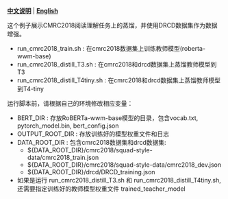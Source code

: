 [**中文说明**](README_ZH.md) | [**English**](README.md)

这个例子展示CMRC2018阅读理解任务上的蒸馏，并使用DRCD数据集作为数据增强。

* run_cmrc2018_train.sh : 在cmrc2018数据集上训练教师模型(roberta-wwm-base)
* run_cmrc2018_distill_T3.sh : 在cmrc2018和drcd数据集上蒸馏教师模型到T3
* run_cmrc2018_distill_T4tiny.sh : 在cmrc2018和drcd数据集上蒸馏教师模型到T4-tiny

运行脚本前，请根据自己的环境修改相应变量：

* BERT_DIR : 存放RoBERTa-wwm-base模型的目录，包含vocab.txt, pytorch_model.bin, bert_config.json
* OUTPUT_ROOT_DIR : 存放训练好的模型权重文件和日志
* DATA_ROOT_DIR : 包含cmrc2018数据集和drcd数据集:
  * \$\{DATA_ROOT_DIR\}/cmrc2018/squad-style-data/cmrc2018_train.json
  * \$\{DATA_ROOT_DIR\}/cmrc2018/squad-style-data/cmrc2018_dev.json
  * \$\{DATA_ROOT_DIR\}/drcd/DRCD_training.json
* 如果是运行 run_cmrc2018_distill_T3.sh 和 run_cmrc2018_distill_T4tiny.sh, 还需要指定训练好的教师模型权重文件 trained_teacher_model
